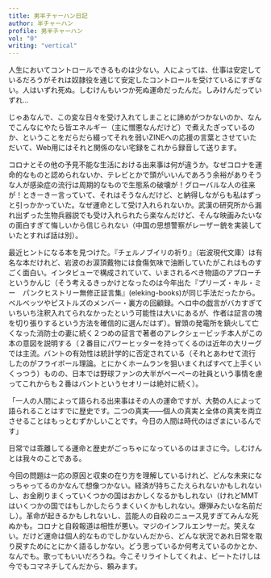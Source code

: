 ```yaml
---
title: 男半チャーハン日記
author: 半チャーハン
profile: 男半チャーハン
vol: "0"
writing: "vertical"
---
```


人生においてコントロールできるものは少ない。人によっては、仕事は安定しているだろうがそれは奴隷役を通じて安定したコントロールを受けているにすぎない。人はいずれ死ぬ。しむけんもいつか死ぬ運命だったんだ。しみけんだっていずれ…

じゃあなんで、この変な日々を受け入れてしまことに諦めがつかないのか、なんでこんなにやたら皆エネルギー（主に憎悪なんだけど）で煮えたぎっているのか、ということをだらだら綴ってそれを弱いZINEへの応援の言葉とさせていただいて、Web用にはそれと関係のない宅録をこれから録音して送ります。



コロナとその他の予見不能な生活における出来事は何が違うか。なぜコロナを運命的なものと認められないか、テレビとかで頭がいいんであろう余裕がありそうな人が感染症の流行は周期的なもので生態系の破壊が！グローバルな人の往来が！ときーきー言っていて、それはそうなんだけど、と納得しながらも私はずっと引っかかっていた。なぜ運命として受け入れられないか。武漢の研究所から漏れ出ずった生物兵器説でも受け入れられたら楽なんだけど、そんな映画みたいなの面白すぎて悔しいから信じられない（中国の思想警察がレーザー銃を実装していたとすれば話は別）。

最近ヒントになる本を見つけた。『チェルノブイリの祈り』（岩波現代文庫）は有名な本だけれど、岩波のお涙頂戴物には食傷気味で油断していたがこれはものすごく面白い。インタビューで構成されていて、いまされるべき物語のアプローチというかんじ（そう考えるきっかけとなったのは今年出た『プリーズ・キル・ミー　パンクヒストリー無修正証言集』(eleking-books)が同じ手法だったから。ベルベッツやピストルズのメンバー・裏方の回顧録。ヘロ中の戯言がバカすぎていちいち注釈入れてられなかったという可能性は大いにあるが、作者は証言の塊を切り張りするという方法を確信的に選んだはず）。冒頭の発電所を鎮火して亡くなった消防士の妻に続く２つめの証言で著者のアレクシェービッチ本人がこの本の意図を説明する（２番目にパワーヒッターを持ってくるのは近年の大リーグでは主流。バントの有効性は統計学的に否定されている（それとあわせて流行したのがフライボール理論。とにかくホームランを狙いまくればすべて上手くいくっつう）ものの、日本では野球ファンの大半がぺーぺーの社員という事情を慮ってこれからも２番はバントというセオリーは絶対に続く）。



「一人の人間によって語られる出来事はその人の運命ですが、大勢の人によって語られることはすでに歴史です。二つの真実――個人の真実と全体の真実を両立させることはもっとむずかしいことです。今日の人間は時代のはざまにいるんです」



日常では乖離してる運命と歴史がごっちゃになっているのはまさに今。しむけんとは我々のことである。

今回の問題は一応の原因と収束の在り方を理解しているけれど、どんな未来になっちゃってるのかなんて想像つかない。経済が持ちこたえられないかもしれないし、お金刷りまくっていくつかの国はおかしくなるかもしれない（けれどMMTはいくつかの国ではもしかしたらうまくいくかもしれない。爆弾みたいな名前だし）。革命が起きるかもしれないし、芸能人の自殺のニュース見すぎてみんな死ぬかも。コロナと自殺報道は相性が悪い。マジのインフルエンサーだ。笑えない。だけど運命は個人的なものでしかないんだから、どんな状況であれ日常を取り戻すためにとにかく語るしかない。どう思っているか何考えているのかとか、なんでも。歌ってもいいだろうね。今こそリライトしてくれよ、ビートたけしは今でもコマネチしてんだから、頼みます。
